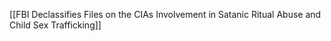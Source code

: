 [[FBI Declassifies Files on the CIAs Involvement in Satanic Ritual Abuse and Child Sex Trafficking]]